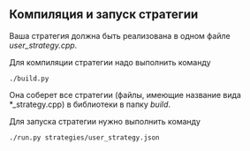 ## Компиляция и запуск стратегии

Ваша стратегия должна быть реализована в одном файле *user_strategy.cpp*.

Для компиляции стратегии надо выполнить команду 
```
./build.py
```

Она соберет все стратегии (файлы, имеющие название вида \*_strategy.cpp) в библиотеки в папку *build*.

Для запуска стратегии нужно выполнить команду
```
./run.py strategies/user_strategy.json
```


